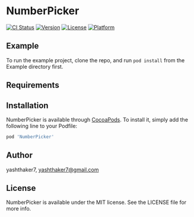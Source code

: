 # NumberPicker

[![CI Status](https://img.shields.io/travis/yashthaker7/NumberPicker.svg?style=flat)](https://travis-ci.org/yashthaker7/NumberPicker)
[![Version](https://img.shields.io/cocoapods/v/NumberPicker.svg?style=flat)](https://cocoapods.org/pods/NumberPicker)
[![License](https://img.shields.io/cocoapods/l/NumberPicker.svg?style=flat)](https://cocoapods.org/pods/NumberPicker)
[![Platform](https://img.shields.io/cocoapods/p/NumberPicker.svg?style=flat)](https://cocoapods.org/pods/NumberPicker)

## Example

To run the example project, clone the repo, and run `pod install` from the Example directory first.

## Requirements

## Installation

NumberPicker is available through [CocoaPods](https://cocoapods.org). To install
it, simply add the following line to your Podfile:

```ruby
pod 'NumberPicker'
```

## Author

yashthaker7, yashthaker7@gmail.com

## License

NumberPicker is available under the MIT license. See the LICENSE file for more info.
